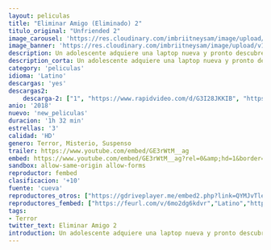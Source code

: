```yaml
---
layout: peliculas
title: "Eliminar Amigo (Eliminado) 2"
titulo_original: "Unfriended 2"
image_carousel: 'https://res.cloudinary.com/imbriitneysam/image/upload/v1544237056/eliminar2-poster-min.jpg'
image_banner: 'https://res.cloudinary.com/imbriitneysam/image/upload/v1544237056/eliminar2-banner-min.jpg'
description: Un adolescente adquiere una laptop nueva y pronto descubre que el propietario anterior no solo le está mirando, sino que también hará lo que sea para recuperarla.
description_corta: Un adolescente adquiere una laptop nueva y pronto descubre que el propietario anterior no solo le está mirando, sino que también hará lo que sea para recuperarla.
category: 'peliculas'
idioma: 'Latino'
descargas: 'yes'
descargas2:
    descarga-2: ["1", "https://www.rapidvideo.com/d/G3I28JKKIB", "https://www.google.com/s2/favicons?domain=www.rapidvideo.com","RapidVideo","https://res.cloudinary.com/imbriitneysam/image/upload/v1541473684/mexico.png", "Subtitulada", "HD"]
anio: '2018'
nuevo: 'new_peliculas'
duracion: '1h 32 min'
estrellas: '3'
calidad: 'HD'
genero: Terror, Misterio, Suspenso
trailer: https://www.youtube.com/embed/GE3rWtM__ag
embed: https://www.youtube.com/embed/GE3rWtM__ag?rel=0&amp;hd=1&border=0&wmode=opaque&enablejsapi=1&modestbranding=1&controls=1&showinfo=1
sandbox: allow-same-origin allow-forms
reproductor: fembed
clasificacion: '+10'
fuente: 'cueva'
reproductores_otros: ["https://gdriveplayer.me/embed2.php?link=QYMJvTlePmZ5XZJFWrs8cwNclM2Z3PzLsCIVX2JT%252BrBXrJc4XQy3hR%252BC4iFQpJAfOt7WxVaPI0RzPOZZ5V4Jr3EwE5u5leSQYf0%252FwhHQgOKILBSf3yBndnth%252BIQmPDzCCPpC90%252BLU3glEigD%252FP15SaNR9NvPf59a0RZTNh05svSBTGLV4gauDU1zZmX7SlmVfgXJ1xxGIE6M7TI7xJrmVo","Latino","https://www.zembed.to/public/dist/asteroid.html?id=5bd34350c9b66c871c58e4b2b919d701&title=Unfriended%202:%20Dark%20Web","Latino","https://api.cuevana3.io/stream/index.php?file=ek5lbm9xYWNrS0xYMTZLa2xNbkdvY3ZTb3BtZng4TGp6ZFpobGFMUGtOelcwcUZmbWRIVzRkakVuS0JnbEplcG1KUnNZSlRTMGViVTBxZGdsdEhPb3BYSVpvQnAwNjYxeTdxTllLRFNsUT09","Latino","https://mstream.press/pxts5lwcj8u4","Latino","https://mstream.press/9dg0ak4b9wtn","Latino"]
reproductores_fembed: ["https://feurl.com/v/6mo2dg6kdvr","Latino","https://feurl.com/v/ky-j1u38786xqmq","Latino"]
tags:
- Terror
twitter_text: Eliminar Amigo 2
introduction: Un adolescente adquiere una laptop nueva y pronto descubre que el propietario anterior no solo le está mirando, sino que también hará lo que sea para recuperarla.
---
```



 







